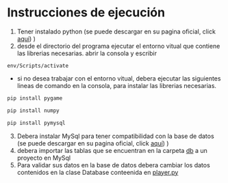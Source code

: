 # **Instrucciones de ejecución**
1. Tener instalado python (se puede descargar en su pagina oficial, click [aquí](https://www.python.org/downloads/)) )
2. desde el directorio del programa ejecutar el entorno vitual que contiene las librerias necesarias. abrir la consola y escribir
```
env/Scripts/activate
```
   - si no desea trabajar con el entorno vitual, debera ejecutar las siguientes lineas de comando en la consola, para instalar las librerias necesarias.
```python
pip install pygame
```
```python
pip install numpy
```
```python
pip install pymysql
```
3. Debera instalar MySql para tener compatibilidad con la base de datos (se puede descargar en su pagina oficial, click [aquí](https://dev.mysql.com/downloads/windows/installer/8.0.html)) )
4. debera importar las tablas que se encuentran en la carpeta [db](db) a un proyecto en MySql
5. Para validar sus datos en la base de datos debera cambiar los datos contenidos en la clase Database conteenida en [player.py](player.py)
   